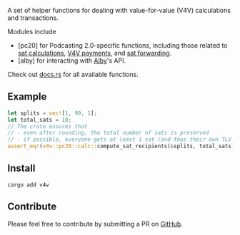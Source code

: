 A set of helper functions for dealing with value-for-value (V4V) calculations and transactions.

Modules include

- [pc20] for Podcasting 2.0-specific functions, including those related to [sat calculations](pc20::calc), [V4V payments](pc20::payments), and [sat forwarding](pc20::forwarding).
- [alby] for interacting with [Alby](https://getalby.com)'s API.

Check out [docs.rs](https://docs.rs/v4v) for all available functions.

## Example

```rust
let splits = vec![1, 99, 1];
let total_sats = 10;
// The crate ensures that
// - even after rounding, the total number of sats is preserved
// - if possible, everyone gets at least 1 sat (and thus their own TLV record)
assert_eq!(v4v::pc20::calc::compute_sat_recipients(&splits, total_sats), vec![1, 8, 1]);
```

## Install

```text
cargo add v4v
```

## Contribute

Please feel free to contribute by submitting a PR on [GitHub](https://github.com/rssblue/v4v).
